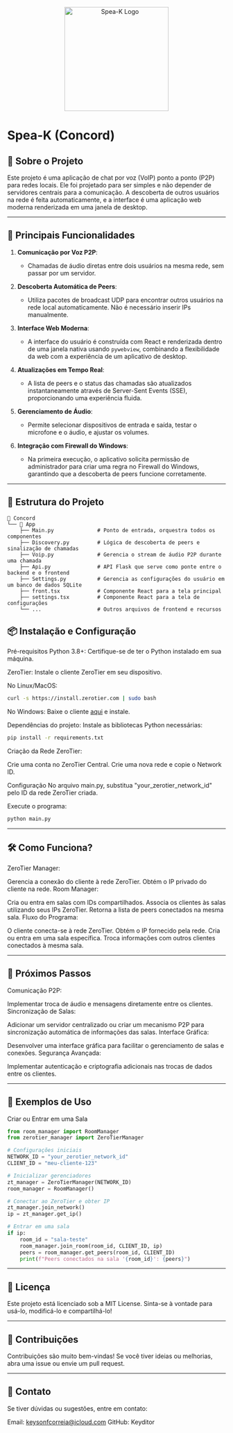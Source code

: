 <p align="center">
<img alt="Spea-K Logo" src="App/logo.png" width="240" height="240"/>
</p>

# Spea-K (Concord)

## 📜 Sobre o Projeto
Este projeto é uma aplicação de chat por voz (VoIP) ponto a ponto (P2P) para redes locais. Ele foi projetado para ser simples e não depender de servidores centrais para a comunicação. A descoberta de outros usuários na rede é feita automaticamente, e a interface é uma aplicação web moderna renderizada em uma janela de desktop.

---

## 🚀 Principais Funcionalidades
1. **Comunicação por Voz P2P**:
   - Chamadas de áudio diretas entre dois usuários na mesma rede, sem passar por um servidor.

2. **Descoberta Automática de Peers**:
   - Utiliza pacotes de broadcast UDP para encontrar outros usuários na rede local automaticamente. Não é necessário inserir IPs manualmente.

3. **Interface Web Moderna**:
   - A interface do usuário é construída com React e renderizada dentro de uma janela nativa usando `pywebview`, combinando a flexibilidade da web com a experiência de um aplicativo de desktop.

4. **Atualizações em Tempo Real**:
   - A lista de peers e o status das chamadas são atualizados instantaneamente através de Server-Sent Events (SSE), proporcionando uma experiência fluida.

5. **Gerenciamento de Áudio**:
   - Permite selecionar dispositivos de entrada e saída, testar o microfone e o áudio, e ajustar os volumes.

6. **Integração com Firewall do Windows**:
   - Na primeira execução, o aplicativo solicita permissão de administrador para criar uma regra no Firewall do Windows, garantindo que a descoberta de peers funcione corretamente.

---

## 📂 Estrutura do Projeto
```plaintext
📁 Concord
└── 📁 App
    ├── Main.py              # Ponto de entrada, orquestra todos os componentes
    ├── Discovery.py         # Lógica de descoberta de peers e sinalização de chamadas
    ├── Voip.py              # Gerencia o stream de áudio P2P durante uma chamada
    ├── Api.py               # API Flask que serve como ponte entre o backend e o frontend
    ├── Settings.py          # Gerencia as configurações do usuário em um banco de dados SQLite
    ├── front.tsx            # Componente React para a tela principal
    ├── settings.tsx         # Componente React para a tela de configurações
    └── ...                  # Outros arquivos de frontend e recursos
```

## 📦 Instalação e Configuração
Pré-requisitos
Python 3.8+: Certifique-se de ter o Python instalado em sua máquina.

ZeroTier: Instale o cliente ZeroTier em seu dispositivo.

No Linux/MacOS:
```bash
curl -s https://install.zerotier.com | sudo bash
```
No Windows: Baixe o cliente [aqui](https://www.zerotier.com/download/) e instale.

Dependências do projeto: Instale as bibliotecas Python necessárias:

```bash
pip install -r requirements.txt
```

Criação da Rede ZeroTier:

Crie uma conta no ZeroTier Central.
Crie uma nova rede e copie o Network ID.

Configuração
No arquivo main.py, substitua "your_zerotier_network_id" pelo ID da rede ZeroTier criada.

Execute o programa:
```bash
python main.py
```

---

## 🛠️ Como Funciona?
ZeroTier Manager:

Gerencia a conexão do cliente à rede ZeroTier.
Obtém o IP privado do cliente na rede.
Room Manager:

Cria ou entra em salas com IDs compartilhados.
Associa os clientes às salas utilizando seus IPs ZeroTier.
Retorna a lista de peers conectados na mesma sala.
Fluxo do Programa:

O cliente conecta-se à rede ZeroTier.
Obtém o IP fornecido pela rede.
Cria ou entra em uma sala específica.
Troca informações com outros clientes conectados à mesma sala.

---

## 🔧 Próximos Passos
Comunicação P2P:

Implementar troca de áudio e mensagens diretamente entre os clientes.
Sincronização de Salas:

Adicionar um servidor centralizado ou criar um mecanismo P2P para sincronização automática de informações das salas.
Interface Gráfica:

Desenvolver uma interface gráfica para facilitar o gerenciamento de salas e conexões.
Segurança Avançada:

Implementar autenticação e criptografia adicionais nas trocas de dados entre os clientes.

---

## 📖 Exemplos de Uso

Criar ou Entrar em uma Sala
```python
from room_manager import RoomManager
from zerotier_manager import ZeroTierManager

# Configurações iniciais
NETWORK_ID = "your_zerotier_network_id"
CLIENT_ID = "meu-cliente-123"

# Inicializar gerenciadores
zt_manager = ZeroTierManager(NETWORK_ID)
room_manager = RoomManager()

# Conectar ao ZeroTier e obter IP
zt_manager.join_network()
ip = zt_manager.get_ip()

# Entrar em uma sala
if ip:
    room_id = "sala-teste"
    room_manager.join_room(room_id, CLIENT_ID, ip)
    peers = room_manager.get_peers(room_id, CLIENT_ID)
    print(f"Peers conectados na sala '{room_id}': {peers}")
```

---

## 📜 Licença
Este projeto está licenciado sob a MIT License. Sinta-se à vontade para usá-lo, modificá-lo e compartilhá-lo!

---

## 🤝 Contribuições
Contribuições são muito bem-vindas! Se você tiver ideias ou melhorias, abra uma issue ou envie um pull request.

---

## 💬 Contato
Se tiver dúvidas ou sugestões, entre em contato:

Email: keysonfcorreia@icloud.com
GitHub: Keyditor
